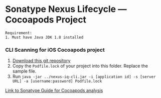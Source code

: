 # Sonatype Nexus Lifecycle — Cocoapods Project


```
Requirement:
1. Must have Java JDK 1.8 installed
```
### CLI Scanning for iOS Cocoapods project
1. [Download this git repository](https://github.com/roger-lau/sonatype-scan/archive/master.zip)
2. Copy the `Podfile.lock` of your project into this folder. Replace the sample file.
5. Run `java -jar ../nexus-iq-cli.jar -i [application id] -s [server URL] -a [username:password] Podfile.lock`

[Link to Sonatype Guide for Cocoapods analysis](https://help.sonatype.com/iqserver/analysis/objective-c-application-analysis)